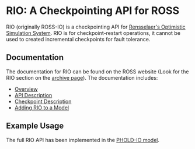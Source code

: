 # RIO: A Checkpointing API for ROSS

RIO (originally ROSS-IO) is a checkpointing API for [Rensselaer's Optimistic Simulation System](http://github.com/carothersc/ROSS).
RIO is for checkpoint-restart operations, it cannot be used to created incremental checkpoints for fault tolerance.

## Documentation

The documentation for RIO can be found on the ROSS website (Look for the RIO section on the [archive page](http://carothersc.github.io/ROSS/archive.html)).
The documentation includes:

- [Overview](http://carothersc.github.io/ROSS/rio/rio-overview.html)
- [API Description](http://carothersc.github.io/ROSS/rio/rio-api.html)
- [Checkpoint Description](http://carothersc.github.io/ROSS/rio/rio-files.html)
- [Adding RIO to a Model](http://carothersc.github.io/ROSS/rio/rio-cmake.html)

## Example Usage

The full RIO API has been implemented in the [PHOLD-IO model](https://github.com/gonsie/pholdio).
